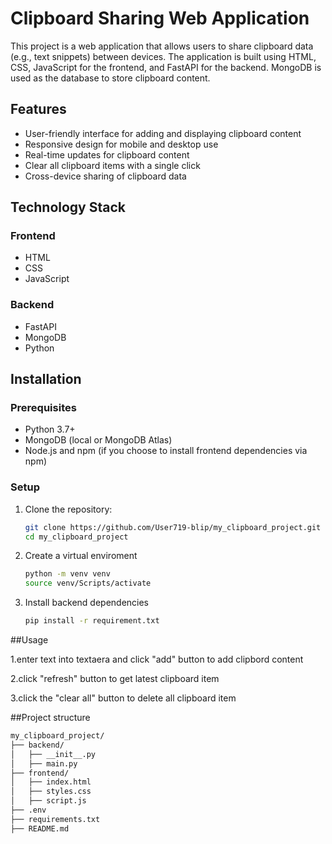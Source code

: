 # Clipboard Sharing Web Application

This project is a web application that allows users to share clipboard data (e.g., text snippets) between devices. The application is built using HTML, CSS, JavaScript for the frontend, and FastAPI for the backend. MongoDB is used as the database to store clipboard content.

## Features

- User-friendly interface for adding and displaying clipboard content
- Responsive design for mobile and desktop use
- Real-time updates for clipboard content
- Clear all clipboard items with a single click
- Cross-device sharing of clipboard data

## Technology Stack

### Frontend

- HTML
- CSS
- JavaScript

### Backend

- FastAPI
- MongoDB
- Python

## Installation

### Prerequisites

- Python 3.7+
- MongoDB (local or MongoDB Atlas)
- Node.js and npm (if you choose to install frontend dependencies via npm)

### Setup

1. Clone the repository:
   ```sh
   git clone https://github.com/User719-blip/my_clipboard_project.git
   cd my_clipboard_project

2. Create a virtual enviroment
    ```sh
    python -m venv venv
    source venv/Scripts/activate

3. Install backend dependencies
   ```sh
   pip install -r requirement.txt

##Usage

 1.enter text into textaera and click "add" button to add clipbord content 

 2.click "refresh" button to get latest clipboard item

 3.click the "clear all" button to delete all clipboard item

##Project structure
```sh
my_clipboard_project/
├── backend/
│   ├── __init__.py
│   ├── main.py
├── frontend/
│   ├── index.html
│   ├── styles.css
│   ├── script.js
├── .env
├── requirements.txt
├── README.md
